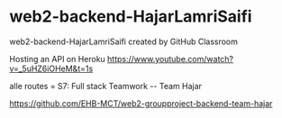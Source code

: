 # web2-backend-HajarLamriSaifi
web2-backend-HajarLamriSaifi created by GitHub Classroom


Hosting an API on Heroku
https://www.youtube.com/watch?v=_5uHZ6iOHeM&t=1s

alle routes = S7: Full stack Teamwork -- Team Hajar

https://github.com/EHB-MCT/web2-groupproject-backend-team-hajar
